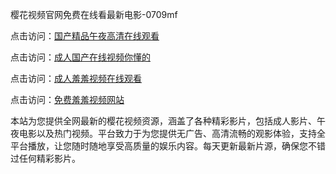 樱花视频官网免费在线看最新电影-0709mf

点击访问：<a href="https://heiliaoll4qsx.pages.dev">国产精品午夜高清在线观看</a>

点击访问：<a href="https://heiliaowzu4ur.pages.dev">成人国产在线视频你懂的</a>

点击访问：<a href="https://heiliaozj3tjd.pages.dev">成人羞羞视频在线观看</a>

点击访问：<a href="https://heiliaoe8ajia.pages.dev">免费羞羞视频网站</a>

本站为您提供全网最新的樱花视频资源，涵盖了各种精彩影片，包括成人影片、午夜电影以及热门视频。平台致力于为您提供无广告、高清流畅的观影体验，支持全平台播放，让您随时随地享受高质量的娱乐内容。每天更新最新片源，确保您不错过任何精彩影片。

<span style="display:none;">[Canonical link](https://github.com/bg20250709/bg05 ) </span>
